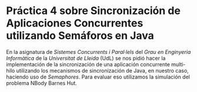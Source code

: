 # Práctica 4 sobre Sincronización de Aplicaciones Concurrentes utilizando Semáforos en Java

En la asignatura de *Sistemes Concurrents i Paral·lels* del *Grau en Enginyeria Informàtica* de la *Universitat de Lleida* (UdL)  se nos pidió hacer la implementación de la sincronización de una aplicación concurrente multi-hilo utilizando los mecanismos de sincronización de Java, en nuestro caso, haciendo uso de *Semaphores*. Para evaluar eso utilizamos la simulación del problema NBody Barnes Hut.
